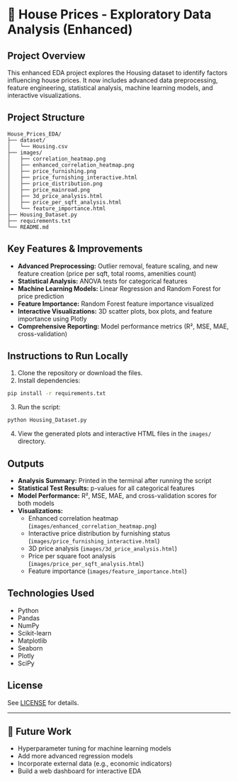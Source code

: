 # 🏡 House Prices - Exploratory Data Analysis (Enhanced)

## Project Overview
This enhanced EDA project explores the Housing dataset to identify factors influencing house prices. It now includes advanced data preprocessing, feature engineering, statistical analysis, machine learning models, and interactive visualizations.

## Project Structure

```
House_Prices_EDA/
├── dataset/
│   └── Housing.csv
├── images/
│   ├── correlation_heatmap.png
│   ├── enhanced_correlation_heatmap.png
│   ├── price_furnishing.png
│   ├── price_furnishing_interactive.html
│   ├── price_distribution.png
│   ├── price_mainroad.png
│   ├── 3d_price_analysis.html
│   ├── price_per_sqft_analysis.html
│   └── feature_importance.html
├── Housing_Dataset.py
├── requirements.txt
└── README.md
```

## Key Features & Improvements
- **Advanced Preprocessing:** Outlier removal, feature scaling, and new feature creation (price per sqft, total rooms, amenities count)
- **Statistical Analysis:** ANOVA tests for categorical features
- **Machine Learning Models:** Linear Regression and Random Forest for price prediction
- **Feature Importance:** Random Forest feature importance visualized
- **Interactive Visualizations:** 3D scatter plots, box plots, and feature importance using Plotly
- **Comprehensive Reporting:** Model performance metrics (R², MSE, MAE, cross-validation)

## Instructions to Run Locally

1. Clone the repository or download the files.
2. Install dependencies:
```bash
pip install -r requirements.txt
```
3. Run the script:
```bash
python Housing_Dataset.py
```
4. View the generated plots and interactive HTML files in the `images/` directory.

## Outputs
- **Analysis Summary:** Printed in the terminal after running the script
- **Statistical Test Results:** p-values for all categorical features
- **Model Performance:** R², MSE, MAE, and cross-validation scores for both models
- **Visualizations:**
  - Enhanced correlation heatmap (`images/enhanced_correlation_heatmap.png`)
  - Interactive price distribution by furnishing status (`images/price_furnishing_interactive.html`)
  - 3D price analysis (`images/3d_price_analysis.html`)
  - Price per square foot analysis (`images/price_per_sqft_analysis.html`)
  - Feature importance (`images/feature_importance.html`)

## Technologies Used
- Python
- Pandas
- NumPy
- Scikit-learn
- Matplotlib
- Seaborn
- Plotly
- SciPy

## License
See [LICENSE](LICENSE) for details.

---

## 🚀 Future Work
- Hyperparameter tuning for machine learning models
- Add more advanced regression models
- Incorporate external data (e.g., economic indicators)
- Build a web dashboard for interactive EDA
